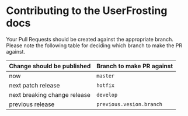 # Contributing to the UserFrosting docs

Your Pull Requests should be created against the appropriate branch. Please note the following table for deciding which branch to make the PR against.

| Change should be published | Branch to make PR against |
|---|---|
| now | `master` |
| next patch release | `hotfix` |
| next breaking change release | `develop` |
| previous release | `previous.vesion.branch` |
